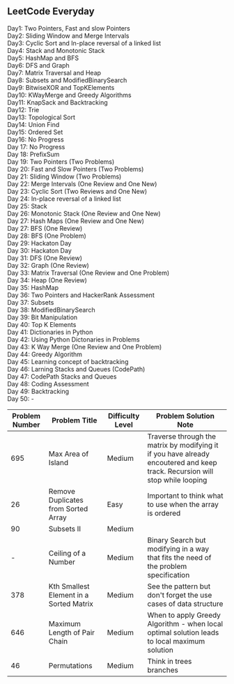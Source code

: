 ## LeetCode Everyday

Day1: Two Pointers, Fast and slow Pointers<br/>
Day2: Sliding Window and Merge Intervals<br/>
Day3: Cyclic Sort and In-place reversal of a linked list<br/>
Day4: Stack and Monotonic Stack<br/>
Day5: HashMap and BFS<br/>
Day6: DFS and Graph<br/>
Day7: Matrix Traversal and Heap <br/>
Day8: Subsets and ModifiedBinarySearch<br/>
Day9: BitwiseXOR and TopKElements <br/>
Day10: KWayMerge and Greedy Algorithms <br/>
Day11: KnapSack and Backtracking <br/>
Day12: Trie<br/>
Day13: Topological Sort <br/>
Day14: Union Find <br/>
Day15: Ordered Set <br/>
Day16: No Progress <br/>
Day 17: No Progress <br/>
Day 18: PrefixSum <br/>
Day 19: Two Pointers (Two Problems) <br/>
Day 20: Fast and Slow Pointers (Two Problems) <br/>
Day 21: Sliding Window (Two Problems) <br/>
Day 22: Merge Intervals (One Review and One New) <br/>
Day 23: Cyclic Sort (Two Reviews and One New) <br/>
Day 24: In-place reversal of a linked list <br/>
Day 25: Stack <br/>
Day 26: Monotonic Stack (One Review and One New) <br/>
Day 27: Hash Maps (One Review and One New) <br/>
Day 27: BFS (One Review)<br/>
Day 28: BFS (One Problem)<br/>
Day 29: Hackaton Day <br/>
Day 30: Hackaton Day <br/>
Day 31: DFS (One Review)<br/>
Day 32: Graph (One Review) <br/>
Day 33: Matrix Traversal (One Review and One Problem) <br/>
Day 34: Heap (One Review)<br/>
Day 35: HashMap <br/>
Day 36: Two Pointers and HackerRank Assessment <br/>
Day 37: Subsets <br/>
Day 38: ModifiedBinarySearch <br/>
Day 39: Bit Manipulation <br/>
Day 40: Top K Elements <br/>
Day 41: Dictionaries in Python <br/>
Day 42: Using Python Dictonaries in Problems <br/>
Day 43: K Way Merge (One Review and One Problem) <br/>
Day 44: Greedy Algorithm <br/>
Day 45: Learning concept of backtracking <br/>
Day 46: Larning Stacks and Queues (CodePath)<br/>
Day 47: CodePath Stacks and Queues <br/>
Day 48: Coding Assessment <br/>
Day 49: Backtracking <br/>
Day 50: - <br/>

| Problem Number | Problem Title                      | Difficulty Level | Problem Solution Note                    |
| -------------- | ---------------------------------- | ---------------- | ---------------------------------------- |
| 695              | Max Area of Island               | Medium            | Traverse through the matrix by modifying it if you have already encoutered and keep track. Recursion will stop while looping       |
| 26              | Remove Duplicates from Sorted Array               | Easy            | Important to think what to use when the array is ordered      |
| 90              | Subsets II              | Medium            |       |
| -              | Ceiling of a Number             | Medium            |  Binary Search but modifying in a way that fits the need of the problem specification     |
|   378          | Kth Smallest Element in a Sorted Matrix              | Medium            |  See the pattern but don't forget the use cases of data structure     |
|   646          | Maximum Length of Pair Chain             | Medium            |  When to apply Greedy Algorithm - when local optimal solution leads to local maximum solution     |
|   46          | Permutations           | Medium            |  Think in trees branches |







